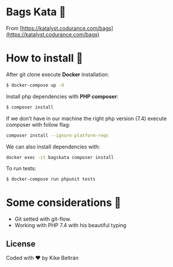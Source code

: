# Bags Kata 🎒

From [https://katalyst.codurance.com/bags](https://katalyst.codurance.com/bags)

# How to install 🚀

After git clone execute **Docker** installation:

```sh
$ docker-compose up -d 
```
Install php dependencies with **PHP composer**:
```sh
$ composer install
```
If we don't have in our machine the right php version (7.4) execute composer with follow flag:
```sh
composer install --ignore-platform-reqs
```

We can also install dependencies with:
```sh
docker exec -it bagskata composer install
```

To run tests:
```sh
$ docker-compose run phpunit tests
```


# Some considerations 🌚

- Git setted with git-flow.
- Working with PHP 7.4 with his beautiful typing


License
----

Coded with ♥️ by Kike Beltrán